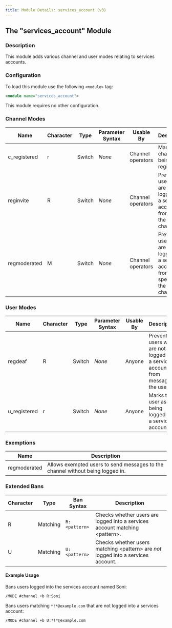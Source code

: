 ```yaml
---
title: Module Details: services_account (v3)
---
```


## The "services_account" Module

### Description

This module adds various channel and user modes relating to services accounts.

### Configuration

To load this module use the following `<module>` tag:

```xml
<module name="services_account">
```

This module requires no other configuration.

### Channel Modes

Name         | Character | Type   | Parameter Syntax | Usable By         | Description
------------ | --------- | ------ | ---------------- | ----------------- | -----------
c_registered | r         | Switch | *None*           | Channel operators | Marks the channel as being registered.
reginvite    | R         | Switch | *None*           | Channel operators | Prevents users who are not logged into a services account from joining the channel.
regmoderated | M         | Switch | *None*           | Channel operators | Prevents users who are not logged into a services account from speaking in the channel.

### User Modes

Name         | Character | Type   | Parameter Syntax | Usable By | Description
------------ | --------- | ------ | ---------------- | --------- | -----------
regdeaf      | R         | Switch | *None*           | Anyone    | Prevents users who are not logged into a services account from messaging the user.
u_registered | r         | Switch | *None*           | Anyone    | Marks the user as being logged into a services account.

### Exemptions

Name         | Description
------------ | -----------
regmoderated | Allows exempted users to send messages to the channel without being logged in.

### Extended Bans

Character | Type     | Ban Syntax    | Description
--------- | -------- | ------------- | -----------
R         | Matching | `R:<pattern>` | Checks whether users are logged into a services account matching &lt;pattern&gt;.
U         | Matching | `U:<pattern>` | Checks whether users matching &lt;pattern&gt; are *not* logged into a services account.

#### Example Usage

Bans users logged into the services account named Soni:

```plaintext
/MODE #channel +b R:Soni
```

Bans users matching `*!*@example.com` that are not logged into a services account:

```plaintext
/MODE #channel +b U:*!*@example.com
```

